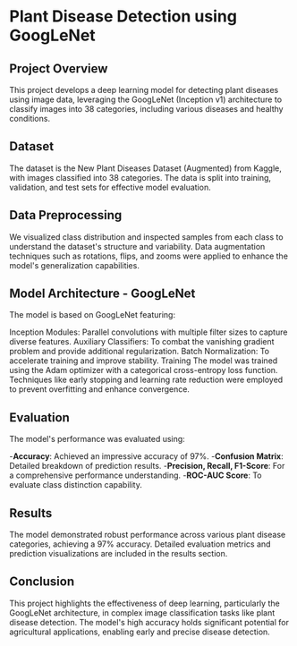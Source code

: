 # Plant Disease Detection using GoogLeNet

## Project Overview
This project develops a deep learning model for detecting plant diseases using image data, leveraging the GoogLeNet (Inception v1) architecture to classify images into 38 categories, including various diseases and healthy conditions.

## Dataset
The dataset is the New Plant Diseases Dataset (Augmented) from Kaggle, with images classified into 38 categories. The data is split into training, validation, and test sets for effective model evaluation.

## Data Preprocessing

We visualized class distribution and inspected samples from each class to understand the dataset's structure and variability.
Data augmentation techniques such as rotations, flips, and zooms were applied to enhance the model's generalization capabilities.

## Model Architecture - GoogLeNet 

The model is based on GoogLeNet featuring:

Inception Modules: Parallel convolutions with multiple filter sizes to capture diverse features.
Auxiliary Classifiers: To combat the vanishing gradient problem and provide additional regularization.
Batch Normalization: To accelerate training and improve stability.
Training
The model was trained using the Adam optimizer with a categorical cross-entropy loss function. Techniques like early stopping and learning rate reduction were employed to prevent overfitting and enhance convergence.

## Evaluation
The model's performance was evaluated using:

-**Accuracy**: Achieved an impressive accuracy of 97%.
-**Confusion Matrix**: Detailed breakdown of prediction results.
-**Precision, Recall, F1-Score**: For a comprehensive performance understanding.
-**ROC-AUC Score**: To evaluate class distinction capability.

## Results
The model demonstrated robust performance across various plant disease categories, achieving a 97% accuracy. Detailed evaluation metrics and prediction visualizations are included in the results section.

## Conclusion
This project highlights the effectiveness of deep learning, particularly the GoogLeNet architecture, in complex image classification tasks like plant disease detection. The model's high accuracy holds significant potential for agricultural applications, enabling early and precise disease detection.
